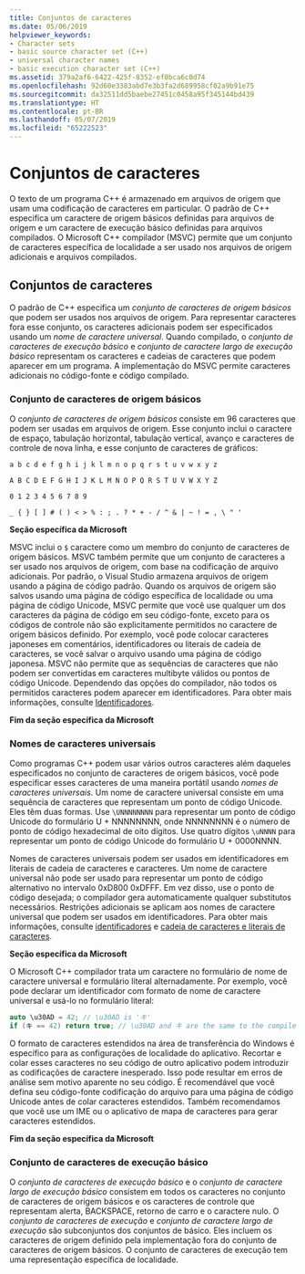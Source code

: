 ```yaml
---
title: Conjuntos de caracteres
ms.date: 05/06/2019
helpviewer_keywords:
- Character sets
- basic source character set (C++)
- universal character names
- basic execution character set (C++)
ms.assetid: 379a2af6-6422-425f-8352-ef0bca6c0d74
ms.openlocfilehash: 92d60e3383abd7e3b3fa2d689958cf02a9b91e75
ms.sourcegitcommit: da32511dd5baebe27451c0458a95f345144bd439
ms.translationtype: HT
ms.contentlocale: pt-BR
ms.lasthandoff: 05/07/2019
ms.locfileid: "65222523"
---
```

# <a name="character-sets"></a>Conjuntos de caracteres

O texto de um programa C++ é armazenado em arquivos de origem que usam uma codificação de caracteres em particular. O padrão de C++ especifica um caractere de origem básicos definidas para arquivos de origem e um caractere de execução básico definidas para arquivos compilados. O Microsoft C++ compilador (MSVC) permite que um conjunto de caracteres específica de localidade a ser usado nos arquivos de origem adicionais e arquivos compilados.

## <a name="character-sets"></a>Conjuntos de caracteres

O padrão de C++ especifica um *conjunto de caracteres de origem básicos* que podem ser usados nos arquivos de origem. Para representar caracteres fora esse conjunto, os caracteres adicionais podem ser especificados usando um *nome de caractere universal*. Quando compilado, o *conjunto de caracteres de execução básico* e *conjunto de caractere largo de execução básico* representam os caracteres e cadeias de caracteres que podem aparecer em um programa. A implementação do MSVC permite caracteres adicionais no código-fonte e código compilado.

### <a name="basic-source-character-set"></a>Conjunto de caracteres de origem básicos

O *conjunto de caracteres de origem básicos* consiste em 96 caracteres que podem ser usadas em arquivos de origem. Esse conjunto inclui o caractere de espaço, tabulação horizontal, tabulação vertical, avanço e caracteres de controle de nova linha, e esse conjunto de caracteres de gráficos:

`a b c d e f g h i j k l m n o p q r s t u v w x y z`

`A B C D E F G H I J K L M N O P Q R S T U V W X Y Z`

`0 1 2 3 4 5 6 7 8 9`

`_ { } [ ] # ( ) < > % : ; . ? * + - / ^ & | ~ ! = , \ " '`

**Seção específica da Microsoft**

MSVC inclui o `$` caractere como um membro do conjunto de caracteres de origem básicos. MSVC também permite que um conjunto de caracteres a ser usado nos arquivos de origem, com base na codificação de arquivo adicionais. Por padrão, o Visual Studio armazena arquivos de origem usando a página de código padrão. Quando os arquivos de origem são salvos usando uma página de código específica de localidade ou uma página de código Unicode, MSVC permite que você use qualquer um dos caracteres da página de código em seu código-fonte, exceto para os códigos de controle não são explicitamente permitidos no caractere de origem básicos definido. Por exemplo, você pode colocar caracteres japoneses em comentários, identificadores ou literais de cadeia de caracteres, se você salvar o arquivo usando uma página de código japonesa. MSVC não permite que as sequências de caracteres que não podem ser convertidas em caracteres multibyte válidos ou pontos de código Unicode. Dependendo das opções do compilador, não todos os permitidos caracteres podem aparecer em identificadores. Para obter mais informações, consulte [Identificadores](../cpp/identifiers-cpp.md).

**Fim da seção específica da Microsoft**

### <a name="universal-character-names"></a>Nomes de caracteres universais

Como programas C++ podem usar vários outros caracteres além daqueles especificados no conjunto de caracteres de origem básicos, você pode especificar esses caracteres de uma maneira portátil usando *nomes de caracteres universais*. Um nome de caractere universal consiste em uma sequência de caracteres que representam um ponto de código Unicode.  Eles têm duas formas. Use `\UNNNNNNNN` para representar um ponto de código Unicode do formulário U + NNNNNNNN, onde NNNNNNNN é o número de ponto de código hexadecimal de oito dígitos. Use quatro dígitos `\uNNNN` para representar um ponto de código Unicode do formulário U + 0000NNNN.

Nomes de caracteres universais podem ser usados em identificadores em literais de cadeia de caracteres e caracteres. Um nome de caractere universal não pode ser usado para representar um ponto de código alternativo no intervalo 0xD800 0xDFFF. Em vez disso, use o ponto de código desejada; o compilador gera automaticamente qualquer substitutos necessários. Restrições adicionais se aplicam aos nomes de caractere universal que podem ser usados em identificadores. Para obter mais informações, consulte [identificadores](../cpp/identifiers-cpp.md) e [cadeia de caracteres e literais de caracteres](../cpp/string-and-character-literals-cpp.md).

**Seção específica da Microsoft**

O Microsoft C++ compilador trata um caractere no formulário de nome de caractere universal e formulário literal alternadamente. Por exemplo, você pode declarar um identificador com formato de nome de caractere universal e usá-lo no formulário literal:

```cpp
auto \u30AD = 42; // \u30AD is 'キ'
if (キ == 42) return true; // \u30AD and キ are the same to the compiler
```

O formato de caracteres estendidos na área de transferência do Windows é específico para as configurações de localidade do aplicativo. Recortar e colar esses caracteres no seu código de outro aplicativo podem introduzir as codificações de caractere inesperado. Isso pode resultar em erros de análise sem motivo aparente no seu código. É recomendável que você defina seu código-fonte codificação do arquivo para uma página de código Unicode antes de colar caracteres estendidos. Também recomendamos que você use um IME ou o aplicativo de mapa de caracteres para gerar caracteres estendidos.

**Fim da seção específica da Microsoft**

### <a name="basic-execution-character-set"></a>Conjunto de caracteres de execução básico

O *conjunto de caracteres de execução básico* e o *conjunto de caractere largo de execução básico* consistem em todos os caracteres no conjunto de caracteres de origem básicos e os caracteres de controle que representam alerta, BACKSPACE, retorno de carro e o caractere nulo. O *conjunto de caracteres de execução* e *conjunto de caractere largo de execução* são subconjuntos dos conjuntos de básico. Eles incluem os caracteres de origem definido pela implementação fora do conjunto de caracteres de origem básicos. O conjunto de caracteres de execução tem uma representação específica de localidade.